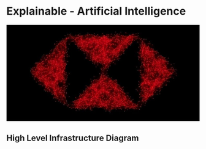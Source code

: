 # Explainable - Artificial Intelligence

<p align="center">
  <img src="https://github.com/HSBC-RISE18/Explainable-AI/blob/master/data/HSBC%20logo.jpg" width="1000"/>
</p>

## High Level Infrastructure Diagram
